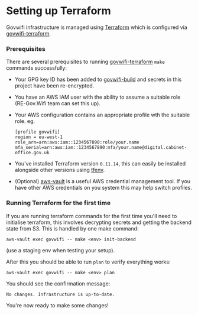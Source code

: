 # Setting up Terraform

Govwifi infrastructure is managed using [Terraform](https://www.terraform.io/) which is configured via [govwifi-terraform](https://github.com/alphagov/govwifi-terraform).

### Prerequisites

There are several prerequisites to running [govwifi-terraform](https://github.com/alphagov/govwifi-terraform) `make` commands successfully:

- Your GPG key ID has been added to [govwifi-build](https://github.com/alphagov/govwifi-build/blob/master/passwords/.gpg-id) and secrets in this project have been re-encrypted.
- You have an AWS IAM user with the ability to assume a suitable role (RE-Gov.Wifi team can set this up).
- Your AWS configuration contains an appropriate profile wth the suitable role.
  eg.

  ```
  [profile govwifi]
  region = eu-west-1
  role_arn=arn:aws:iam::1234567890:role/your.name
  mfa_serial=arn:aws:iam::1234567890:mfa/your.name@digital.cabinet-office.gov.uk
  ```

- You've installed Terraform version `0.11.14`, this can easily be installed alongside other versions using [tfenv](https://github.com/tfutils/tfenv).
- (Optional) [aws-vault](https://github.com/99designs/aws-vault) is a useful AWS credential management tool. If you have other AWS credentials on you system this may help switch profiles.


### Running Terraform for the first time

If you are running terraform commands for the first time you'll need to initialise terraform, this involves decrypting secrets and getting the backend state from S3. This is handled by one make command:

```
aws-vault exec govwifi -- make <env> init-backend
```
(use a staging env when testing your setup).

After this you should be able to run `plan` to verify everything works:

```
aws-vault exec govwifi -- make <env> plan
```

You should see the confirmation message:

```
No changes. Infrastructure is up-to-date.
```

You're now ready to make some changes!
